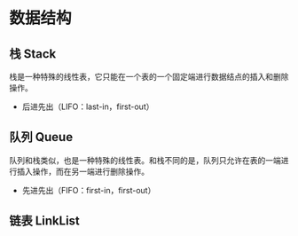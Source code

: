# 数据结构
## 栈 Stack
栈是一种特殊的线性表，它只能在一个表的一个固定端进行数据结点的插入和删除操作。

- 后进先出（LIFO：last-in，first-out）



## 队列 Queue

队列和栈类似，也是一种特殊的线性表。和栈不同的是，队列只允许在表的一端进行插入操作，而在另一端进行删除操作。

- 先进先出（FIFO：first-in，first-out）

## 链表 LinkList


